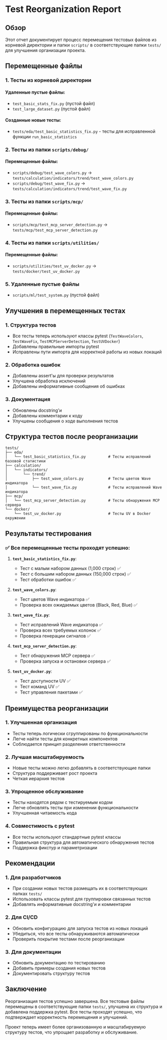# Test Reorganization Report

## Обзор

Этот отчет документирует процесс перемещения тестовых файлов из корневой директории и папки `scripts/` в соответствующие папки `tests/` для улучшения организации проекта.

## Перемещенные файлы

### 1. **Тесты из корневой директории**

#### Удаленные пустые файлы:
- `test_basic_stats_fix.py` (пустой файл)
- `test_large_dataset.py` (пустой файл)

#### Созданные новые тесты:
- `tests/eda/test_basic_statistics_fix.py` - тесты для исправленной функции `run_basic_statistics`

### 2. **Тесты из папки `scripts/debug/`**

#### Перемещенные файлы:
- `scripts/debug/test_wave_colors.py` → `tests/calculation/indicators/trend/test_wave_colors.py`
- `scripts/debug/test_wave_fix.py` → `tests/calculation/indicators/trend/test_wave_fix.py`

### 3. **Тесты из папки `scripts/mcp/`**

#### Перемещенные файлы:
- `scripts/mcp/test_mcp_server_detection.py` → `tests/mcp/test_mcp_server_detection.py`

### 4. **Тесты из папки `scripts/utilities/`**

#### Перемещенные файлы:
- `scripts/utilities/test_uv_docker.py` → `tests/docker/test_uv_docker.py`

### 5. **Удаленные пустые файлы**
- `scripts/ml/test_system.py` (пустой файл)

## Улучшения в перемещенных тестах

### 1. **Структура тестов**
- Все тесты теперь используют классы pytest (`TestWaveColors`, `TestWaveFix`, `TestMCPServerDetection`, `TestUVDocker`)
- Добавлены правильные импорты pytest
- Исправлены пути импорта для корректной работы из новых локаций

### 2. **Обработка ошибок**
- Добавлены assert'ы для проверки результатов
- Улучшена обработка исключений
- Добавлены информативные сообщения об ошибках

### 3. **Документация**
- Обновлены docstring'и
- Добавлены комментарии к коду
- Улучшены сообщения о ходе выполнения тестов

## Структура тестов после реорганизации

```
tests/
├── eda/
│   └── test_basic_statistics_fix.py          # Тесты исправлений базовой статистики
├── calculation/
│   └── indicators/
│       └── trend/
│           ├── test_wave_colors.py           # Тесты цветов Wave индикатора
│           └── test_wave_fix.py              # Тесты исправлений Wave индикатора
├── mcp/
│   └── test_mcp_server_detection.py          # Тесты обнаружения MCP сервера
└── docker/
    └── test_uv_docker.py                     # Тесты UV в Docker окружении
```

## Результаты тестирования

### ✅ Все перемещенные тесты проходят успешно:

1. **`test_basic_statistics_fix.py`**:
   - Тест с малым набором данных (1,000 строк) ✅
   - Тест с большим набором данных (150,000 строк) ✅
   - Тест обработки ошибок ✅

2. **`test_wave_colors.py`**:
   - Тест цветов Wave индикатора ✅
   - Проверка всех ожидаемых цветов (Black, Red, Blue) ✅

3. **`test_wave_fix.py`**:
   - Тест исправлений Wave индикатора ✅
   - Проверка всех требуемых колонок ✅
   - Проверка генерации сигналов ✅

4. **`test_mcp_server_detection.py`**:
   - Тест обнаружения MCP сервера ✅
   - Проверка запуска и остановки сервера ✅

5. **`test_uv_docker.py`**:
   - Тест доступности UV ✅
   - Тест команд UV ✅
   - Тест управления пакетами ✅

## Преимущества реорганизации

### 1. **Улучшенная организация**
- Тесты теперь логически сгруппированы по функциональности
- Легче найти тесты для конкретных компонентов
- Соблюдается принцип разделения ответственности

### 2. **Лучшая масштабируемость**
- Новые тесты можно легко добавлять в соответствующие папки
- Структура поддерживает рост проекта
- Четкая иерархия тестов

### 3. **Упрощенное обслуживание**
- Тесты находятся рядом с тестируемым кодом
- Легче обновлять тесты при изменении функциональности
- Улучшенная читаемость кода

### 4. **Совместимость с pytest**
- Все тесты используют стандартные pytest классы
- Правильная структура для автоматического обнаружения тестов
- Поддержка фикстур и параметризации

## Рекомендации

### 1. **Для разработчиков**
- При создании новых тестов размещать их в соответствующих папках `tests/`
- Использовать классы pytest для группировки связанных тестов
- Добавлять информативные docstring'и и комментарии

### 2. **Для CI/CD**
- Обновить конфигурацию для запуска тестов из новых локаций
- Убедиться, что все тесты обнаруживаются автоматически
- Проверить покрытие тестами после реорганизации

### 3. **Для документации**
- Обновить документацию по тестированию
- Добавить примеры создания новых тестов
- Документировать структуру тестов

## Заключение

Реорганизация тестов успешно завершена. Все тестовые файлы перемещены в соответствующие папки `tests/`, улучшена их структура и добавлена поддержка pytest. Все тесты проходят успешно, что подтверждает корректность перемещения и улучшений.

Проект теперь имеет более организованную и масштабируемую структуру тестов, что упрощает разработку и обслуживание.
